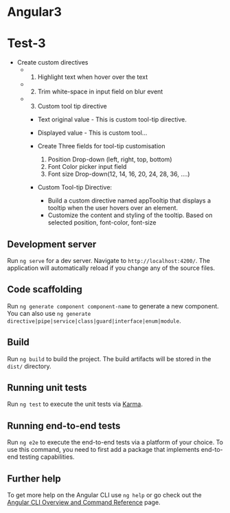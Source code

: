 # Angular3

# Test-3
- Create custom directives
    - 1. Highlight text when hover over the text
    - 2. Trim white-space in input field on blur event
    - 3. Custom tool tip directive 
        - Text original value - This is custom tool-tip directive.
        - Displayed value - This is custom tool...

        - Create Three fields for tool-tip customisation
            1. Position Drop-down (left, right, top, bottom)
            2. Font Color picker input field
            3. Font size Drop-down(12, 14, 16, 20, 24, 28, 36, ....)
                        
        - Custom Tool-tip Directive:
            - Build a custom directive named appTooltip that displays a tooltip when the user hovers over an element.
            - Customize the content and styling of the tooltip. Based on selected position, font-color, font-size


## Development server

Run `ng serve` for a dev server. Navigate to `http://localhost:4200/`. The application will automatically reload if you change any of the source files.

## Code scaffolding

Run `ng generate component component-name` to generate a new component. You can also use `ng generate directive|pipe|service|class|guard|interface|enum|module`.

## Build

Run `ng build` to build the project. The build artifacts will be stored in the `dist/` directory.

## Running unit tests

Run `ng test` to execute the unit tests via [Karma](https://karma-runner.github.io).

## Running end-to-end tests

Run `ng e2e` to execute the end-to-end tests via a platform of your choice. To use this command, you need to first add a package that implements end-to-end testing capabilities.

## Further help

To get more help on the Angular CLI use `ng help` or go check out the [Angular CLI Overview and Command Reference](https://angular.io/cli) page.

